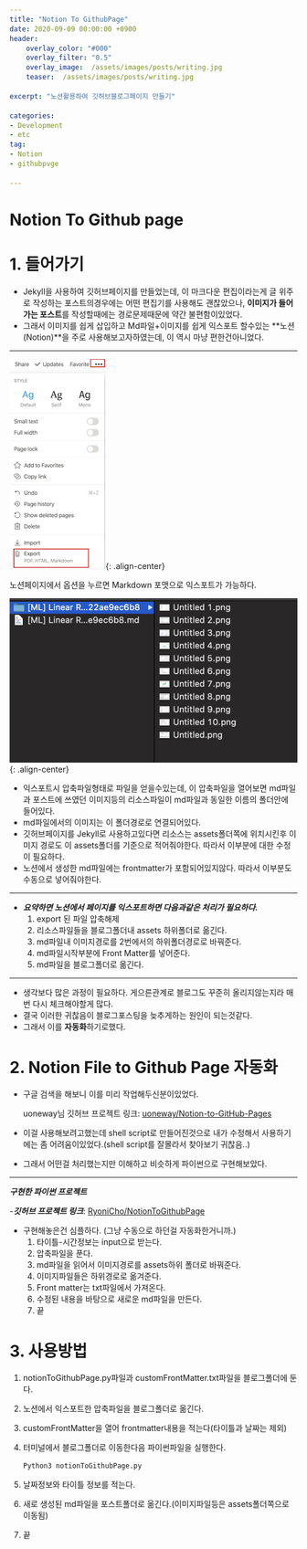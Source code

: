 ```yaml
---
title: "Notion To GithubPage"
date: 2020-09-09 00:00:00 +0900
header:
    overlay_color: "#000"
    overlay_filter: "0.5"
    overlay_image:  /assets/images/posts/writing.jpg
    teaser:  /assets/images/posts/writing.jpg
  
excerpt: "노션활용하여 깃허브블로그페이지 만들기"

categories: 
- Development
- etc
tag: 
- Notion
- githubpvge

---
```

# Notion To Github page

# 1. 들어가기

- Jekyll을 사용하여 깃허브페이지를 만들었는데, 이 마크다운 편집이라는게 글 위주로 작성하는 포스트의경우에는 어떤 편집기를 사용해도 괜찮았으나, **이미지가 들어가는 포스트**를 작성할때에는 경로문제때문에 약간 불편함이있었다.
- 그래서 이미지를 쉽게 삽입하고 Md파일+이미지를 쉽게 익스포트 할수있는 **노션(Notion)**을 주로 사용해보고자하였는데, 이 역시 마냥 편한건아니었다.

---

![/assets/images/posts/notion/1.png](/assets/images/posts/notion/1.png){: .align-center}



노션페이지에서 옵션을 누르면 Markdown 포맷으로 익스포트가 가능하다. 

![/assets/images/posts/notion/2.png](/assets/images/posts/notion/2.png){: .align-center}

- 익스포트시 압축파일형태로 파일을 얻을수있는데, 이 압축파일을 열어보면 md파일과 포스트에 쓰였던 이미지등의 리소스파일이 md파일과 동일한 이름의 폴더안에 들어있다.
- md파일에서의 이미지는 이 폴더경로로 연결되어있다.
- 깃허브페이지를 Jekyll로 사용하고있다면 리소스는 assets폴더쪽에 위치시킨후 이미지 경로도 이 assets폴더를 기준으로 적어줘야한다. 따라서 이부분에 대한 수정이 필요하다.
- 노션에서 생성한 md파일에는 frontmatter가 포함되어있지않다. 따라서 이부분도 수동으로 넣어줘야한다.

---

- ***요약하면 노션에서 페이지를 익스포트하면 다음과같은 처리가 필요하다.***
    1. export 된 파일 압축해제
    2. 리소스파일들을 블로그폴더내 assets 하위폴더로 옮긴다.
    3. md파일내 이미지경로를 2번에서의 하위폴더경로로 바꿔준다.
    4. md파일시작부분에 Front Matter를 넣어준다. 
    5. md파일을 블로그폴더로 옮긴다. 

---

- 생각보다 많은 과정이 필요하다. 게으른관계로 블로그도 꾸준히 올리지않는지라 매번 다시 체크해야할게 많다.
- 결국 이러한 귀찮음이 블로그포스팅을 늦추게하는 원인이 되는것같다.
- 그래서 이를 **자동화**하기로했다.

# 2. Notion File to Github Page 자동화

- 구글 검색을 해보니 이를 미리 작업해두신분이있었다.

  uoneway님 깃허브 프로젝트 링크: [uoneway/Notion-to-GitHub-Pages](https://github.com/uoneway/Notion-to-GitHub-Pages)

- 이걸 사용해보려고했는데 shell script로 만들어진것으로 내가 수정해서 사용하기에는 좀 어려움이있었다.(shell script를 잘몰라서 찾아보기 귀찮음..)
- 그래서 어떤걸 처리했는지만 이해하고 비슷하게 파이썬으로 구현해보았다.

---

***구현한 파이썬 프로젝트***

-***깃허브 프로젝트 링크***: [RyoniCho/NotionToGithubPage](https://github.com/RyoniCho/NotionToGithubPage)

- 구현해놓은건 심플하다. (그냥 수동으로 하던걸 자동화한거니까.)
    1. 타이틀-시간정보는 input으로 받는다.
    2. 압축파일을 푼다.
    3. md파일을 읽어서 이미지경로를 assets하위 폴더로 바꿔준다.
    4. 이미지파일들은 하위경로로 옮겨준다. 
    5. Front matter는 txt파일에서 가져온다. 
    6. 수정된 내용을 바탕으로 새로운 md파일을 만든다. 
    7. 끝

# 3. 사용방법

1. notionToGithubPage.py파일과 customFrontMatter.txt파일을 블로그폴더에 둔다.
2. 노션에서 익스포트한 압축파일을 블로그폴더로 옮긴다.
3. customFrontMatter을 열어 frontmatter내용을 적는다(타이틀과 날짜는 제외)
4. 터미널에서 블로그폴더로 이동한다음 파이썬파일을 실행한다. 

    ```bash
    Python3 notionToGithubPage.py

    ```

5. 날짜정보와 타이틀 정보를 적는다.
6. 새로 생성된 md파일을 포스트폴더로 옮긴다.(이미지파일등은 assets폴더쪽으로 이동됨)
7. 끝